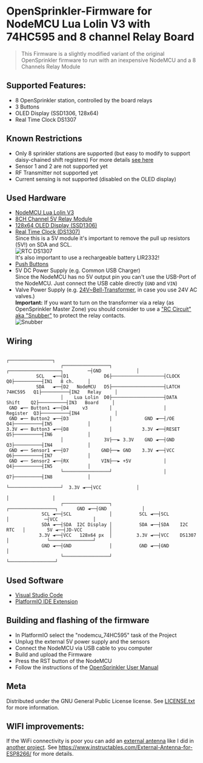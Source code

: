 # OpenSprinkler-Firmware for NodeMCU Lua Lolin V3 with 74HC595 and 8 channel Relay Board
> This Firmware is a slightly modified variant of the original OpenSprinkler firmware
> to run with an inexpensive NodeMCU and a 8 Channels Relay Module

## Supported Features:
* 8 OpenSprinkler station, controlled by the board relays
* 3 Buttons
* OLED Display (SSD1306, 128x64)
* Real Time Clock DS1307

## Known Restrictions
* Only 8 sprinkler stations are supported (but easy to modify to support daisy-chained shift registers)
  For more details [see here](https://weworkweplay.com/play/practical-guide-to-shift-registers/)  
* Sensor 1 and 2 are not supported yet
* RF Transmitter not supported yet
* Current sensing is not supported (disabled on the OLED display)

## Used Hardware
* [NodeMCU Lua Lolin V3](https://www.ebay.com/sch/i.html?_from=R40&_nkw=nodemcu+lua+lolin+v3+CH340&_sacat=0&LH_TitleDesc=0&_sop=12)
* [8CH Channel 5V Relay Module](https://www.ebay.com/sch/i.html?_from=R40&_nkw=8ch+relay+board+5v+blue&_sacat=0&LH_TitleDesc=0&_sop=12)
* [128x64 OLED Display (SSD1306)](https://www.ebay.com/sch/i.html?&_nkw=128x64+OLED+Display+SSD1306&_sop=15)
* [Real Time Clock (DS1307)](https://www.ebay.com/sch/i.html?_from=R40&_nkw=DS1307+I2C+RTC+Module&_sacat=0&_sop=15)  
  Since this is a 5V module it's important to remove the pull up resistors (5V!) on SDA and SCL.  
  ![RTC DS1307](../ESP12F_Relay_X4/RTC_DS1307.jpg)  
  It's also important to use a rechargeable battery LIR2332!
* [Push Buttons](https://www.conrad.com/p/diptronics-dtsm-66n-v-b-pushbutton-12-v-dc-005-a-1-x-offon-momentary-1-pcs-707570)
* 5V DC Power Supply (e.g. Common USB Charger)  
  Since the NodeMCU has no 5V output pin you can't use the USB-Port of the NodeMCU.
  Just connect the USB cable directly (`GND` and `VIN`)
* Valve Power Supply (e.g. [24V~Bell-Transformer](https://www.amazon.de/-/en/JCL-BT8-8-Brand-Bell-Transformer/dp/B00K1CWEUG), in case you use 24V AC valves.)  
  **Important:** If you want to turn on the transformer via a relay (as OpenSprinkler  Master Zone) you should consider to use a ["RC Circuit" aka "Snubber"](https://www.ebay.com/sch/i.html?_from=R40&_trksid=p2047675.m570.l1313&_nkw=Absorption+Snubber+Circuit&_sacat=0) to protect the relay contacts.  
  ![Snubber](../ESP12F_Relay_X4/snubber.png)
## Wiring
```
                                                                                         ┌────────────────┐  
                    ┌─────────────────┐                   ┌───────────────────┐         ─┤GND             │  
           SCL   ◄──┤D1             D6├───────────────────┤CLOCK            Q0├──────────┤IN1   8 ch.     │  
           SDA   ◄──┤D2   NodeMCU   D5├───────────────────┤LATCH  74HC595   Q1├──────────┤IN2   Relay     │  
                    │    Lua Lolin  D0├───────────────────┤DATA    Shift    Q2├──────────┤IN3   Board     │  
 GND ◄── Button1 ◄──┤D4     v3        │                   │       Register  Q3├──────────┤IN4             │  
 GND ◄── Button2 ◄──┤D3               │            GND ◄──┤/OE              Q4├──────────┤IN5             │  
3.3V ◄── Button3 ◄──┤D8               │           3.3V ◄──┤RESET            Q5├──────────┤IN6             │  
                    │               3V├──► 3.3V    GND ◄──┤GND              Q3├──────────┤IN4             │  
 GND ◄── Sensor1 ◄──┤D7            GND├──► GND    3.3V ◄──┤VCC              Q6├──────────┤IN7             │  
 GND ◄── Sensor2 ◄──┤RX            VIN├──► +5V            │                 Q4├──────────┤IN5             │  
                    └─────────────────┘                   │                 Q7├──────────┤IN8             │  
                                                          └───────────────────┘  3.3V ◄──┤VCC             │  
                                                                                         │                │  
                    ┌─────────────────┐                 ┌─────────────────┐       GND ◄──┤GND             │  
             SCL ◄──┤SCL              │          SCL ◄──┤SCL              │             ─┤VCC             │  
             SDA ◄──┤SDA  I2C Display │          SDA ◄──┤SDA    I2C RTC   │        5V ◄──┤JD-VCC          │  
            3.3V ◄──┤VCC   128x64 px  │         3.3V ◄──┤VCC    DS1307    │              └────────────────┘  
             GND ◄──┤GND              │          GND ◄──┤GND              │  
                    └─────────────────┘                 └─────────────────┘   
```



## Used Software
  * [Visual Studio Code](https://code.visualstudio.com/download)
  * [PlatformIO IDE Extension](https://platformio.org/install/ide?install=vscode)


## Building and flashing of the firmware
* In PlatformIO select the "nodemcu_74HC595" task of the Project
* Unplug the external 5V power supply and the sensors
* Connect the NodeMCU via USB cable to you computer
* Build and upload the Firmware
* Press the RST button of the NodeMCU
* Follow the instructions of the [OpenSprinkler User Manual](https://opensprinklershop.de/wp-content/uploads/2020/05/os-manual_2.1.9.pdf)


## Meta

Distributed under the GNU General Public License license. See [LICENSE.txt](LICENSE.txt) for more information.

## WIFI improvements:
If the WiFi connectivity is poor you can add an [external antenna](https://www.amazon.de/gp/product/B07SSYSZM9) like I did in [another project](../README.md).
See https://www.instructables.com/External-Antenna-for-ESP8266/ for more details.

